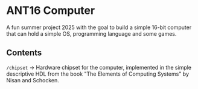 # ANT16 Computer

A fun summer project 2025 with the goal to build a simple 16-bit computer that can hold a simple OS, programming language and some games.

## Contents

`/chipset` -> Hardware chipset for the computer, implemented in the simple descriptive HDL from the book "The Elements of Computing Systems" by Nisan and Schocken.
